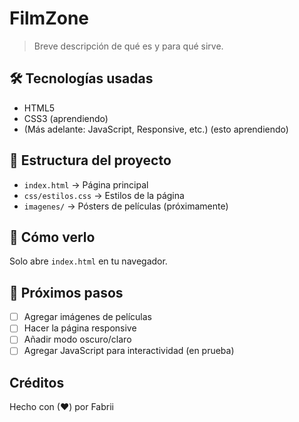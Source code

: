 # FilmZone 

> Breve descripción de qué es y para qué sirve.

## 🛠️ Tecnologías usadas

- HTML5
- CSS3 (aprendiendo)
- (Más adelante: JavaScript, Responsive, etc.) (esto aprendiendo)

## 📂 Estructura del proyecto

- `index.html` → Página principal
- `css/estilos.css` → Estilos de la página
- `imagenes/` → Pósters de películas (próximamente)

## 🚀 Cómo verlo

Solo abre `index.html` en tu navegador.

## 📌 Próximos pasos

- [ ] Agregar imágenes de películas
- [ ] Hacer la página responsive
- [ ] Añadir modo oscuro/claro
- [ ] Agregar JavaScript para interactividad (en prueba)

## Créditos

Hecho con (♥) por Fabrii